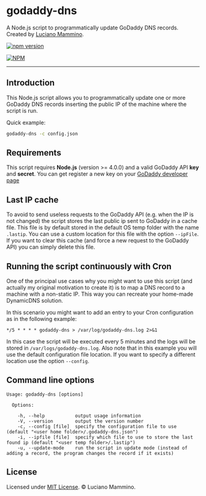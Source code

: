 # godaddy-dns

A Node.js script to programmatically update GoDaddy DNS records. Created by [Luciano Mammino](http://loige.co).

[![npm version](https://badge.fury.io/js/godaddy-dns.svg)](http://badge.fury.io/js/godaddy-dns)

[![NPM](https://nodei.co/npm/godaddy-dns.png)](https://nodei.co/npm/godaddy-dns/)

---

## Introduction

This Node.js script allows you to programmatically update one or more GoDaddy DNS
records inserting the public IP of the machine where the script is run.

Quick example:

```bash
godaddy-dns -c config.json
```


## Requirements

This script requires **Node.js** (version >= 4.0.0) and a valid GoDaddy API **key**
and **secret**. You can get register a new key on your [GoDaddy developer page](https://developer.godaddy.com/keys/)



## Last IP cache

To avoid to send useless requests to the GoDaddy API (e.g. when the IP is not
changed) the script stores the last public ip sent to GoDaddy in a cache file.
This file is by default stored in the default OS temp folder with the name `.lastip`.
You can use a custom location for this file with the option `--ipFile`.
If you want to clear this cache (and force a new request to the GoDaddy API) you
can simply delete this file.


## Running the script continuously with Cron

One of the principal use cases why you might want to use this script (and actually
my original motivation to create it) is to map a DNS record to a machine with a
non-static IP. This way you can recreate your home-made DynamicDNS solution.

In this scenario you might want to add an entry to your Cron configuration as
in the following example:

```
*/5 * * * * godaddy-dns > /var/log/godaddy-dns.log 2>&1
```

In this case the script will be executed every 5 minutes and the logs will be stored
in `/var/logs/godaddy-dns.log`. Also note that in this example you will use the
default configuration file location. If you want to specify a different location
use the option `--config`.


## Command line options

```
Usage: godaddy-dns [options]

  Options:

    -h, --help           output usage information
    -V, --version        output the version number
    -c, --config [file]  specify the configuration file to use  (default "<user home folder>/.godaddy-dns.json")
    -i, --ipfile [file]  specify which file to use to store the last found ip (default "<user temp folder>/.lastip")
    -u, --update-mode    run the script in update mode (instead of adding a record, the program changes the record if it exists)
```


## License

Licensed under [MIT License](LICENSE). © Luciano Mammino.
